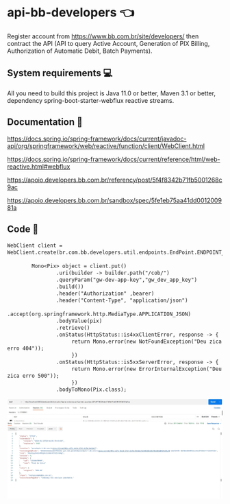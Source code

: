 # api-bb-developers :point_left:

Register account from https://www.bb.com.br/site/developers/ then contract the API (API to query Active Account, Generation of PIX Billing, Authorization of Automatic Debit, Batch Payments).

System requirements :computer:
-------------------

All you need to build this project is Java 11.0 or better, Maven 3.1 or better, dependency spring-boot-starter-webflux reactive streams.

Documentation :open_book:
-------------------

https://docs.spring.io/spring-framework/docs/current/javadoc-api/org/springframework/web/reactive/function/client/WebClient.html

https://docs.spring.io/spring-framework/docs/current/reference/html/web-reactive.html#webflux

https://apoio.developers.bb.com.br/referency/post/5f4f8342b71fb5001268c9ac

https://apoio.developers.bb.com.br/sandbox/spec/5fe1eb75aa41dd001200981a

Code :thinking:
-------------------------
```
WebClient client = WebClient.create(br.com.bb.developers.util.endpoints.EndPoint.ENDPOINT_PIX_COBRANCA);
		
		Mono<Pix> object = client.put()
				.uri(builder -> builder.path("/cob/")
				.queryParam("gw-dev-app-key","gw_dev_app_key")
				.build())
				.header("Authorization" ,bearer)
				.header("Content-Type", "application/json")
				.accept(org.springframework.http.MediaType.APPLICATION_JSON)
				.bodyValue(pix)
				.retrieve()
				.onStatus(HttpStatus::is4xxClientError, response -> {
	                 return Mono.error(new NotFoundException("Deu zica erro 404"));
	                 })
				.onStatus(HttpStatus::is5xxServerError, response -> {
	                 return Mono.error(new ErrorInternalException("Deu zica erro 500"));
	                 })
				.bodyToMono(Pix.class);

```
<img src="https://github.com/fredyefra/api-bb-developers-miscellaneous/blob/master/src/main/resources/img/image-pix.jpg" alt="My-cool-logo"/>
